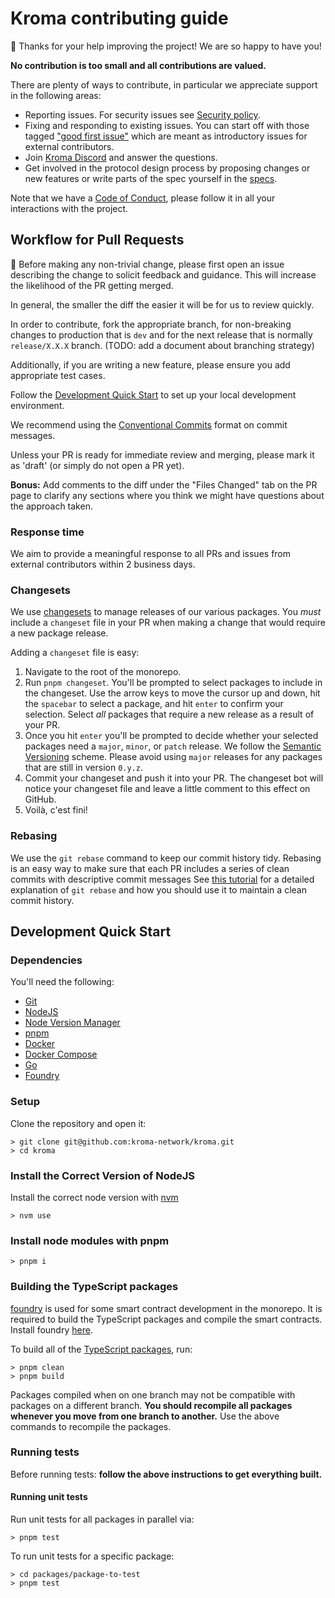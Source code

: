 # Kroma contributing guide

🎈 Thanks for your help improving the project! We are so happy to have you!

**No contribution is too small and all contributions are valued.**

There are plenty of ways to contribute, in particular we appreciate support in the following areas:

- Reporting issues. For security issues see
  [Security policy](https://github.com/kroma-network/.github/blob/main/SECURITY.md).
- Fixing and responding to existing issues. You can start off with those tagged
  ["good first issue"](https://github.com/kroma-network/kroma/contribute)
  which are meant as introductory issues for external contributors.
- Join [Kroma Discord](https://discord.gg/kroma) and answer the questions.
- Get involved in the protocol design process by proposing changes or new features or write parts of the spec yourself
  in the [specs](./specs).

Note that we have a [Code of Conduct](https://github.com/kroma-network/.github/blob/main/CODE_OF_CONDUCT.md),
please follow it in all your interactions with the project.

## Workflow for Pull Requests

🚨 Before making any non-trivial change, please first open an issue describing the change to solicit feedback and
guidance. This will increase the likelihood of the PR getting merged.

In general, the smaller the diff the easier it will be for us to review quickly.

In order to contribute, fork the appropriate branch, for non-breaking changes to production that is `dev` and
for the next release that is normally `release/X.X.X` branch. (TODO: add a document about branching strategy)

Additionally, if you are writing a new feature, please ensure you add appropriate test cases.

Follow the [Development Quick Start](#development-quick-start) to set up your local development environment.

We recommend using the [Conventional Commits](https://www.conventionalcommits.org/en/v1.0.0/) format on commit messages.

Unless your PR is ready for immediate review and merging, please mark it as 'draft' (or simply do not open a PR yet).

**Bonus:** Add comments to the diff under the "Files Changed" tab on the PR page to clarify any sections where you think
we might have questions about the approach taken.

### Response time

We aim to provide a meaningful response to all PRs and issues from external contributors within 2 business days.

### Changesets

We use [changesets](https://github.com/atlassian/changesets) to manage releases of our various packages.
You *must* include a `changeset` file in your PR when making a change that would require a new package release.

Adding a `changeset` file is easy:

1. Navigate to the root of the monorepo.
2. Run `pnpm changeset`. You'll be prompted to select packages to include in the changeset. Use the arrow keys to move
  the cursor up and down, hit the `spacebar` to select a package, and hit `enter` to confirm your selection.
  Select *all* packages that require a new release as a result of your PR.
3. Once you hit `enter` you'll be prompted to decide whether your selected packages need a `major`, `minor`, or `patch`
  release. We follow the [Semantic Versioning](https://semver.org/) scheme. Please avoid using `major` releases for any
  packages that are still in version `0.y.z`.
4. Commit your changeset and push it into your PR. The changeset bot will notice your changeset file and leave a little
  comment to this effect on GitHub.
5. Voilà, c'est fini!

### Rebasing

We use the `git rebase` command to keep our commit history tidy.
Rebasing is an easy way to make sure that each PR includes a series of clean commits with descriptive commit messages
See [this tutorial](https://docs.gitlab.com/ee/topics/git/git_rebase.html) for a detailed explanation of `git rebase`
and how you should use it to maintain a clean commit history.

## Development Quick Start

### Dependencies

You'll need the following:

- [Git](https://git-scm.com/downloads)
- [NodeJS](https://nodejs.org/en/download/)
- [Node Version Manager](https://github.com/nvm-sh/nvm)
- [pnpm](https://pnpm.io/installation)
- [Docker](https://docs.docker.com/get-docker/)
- [Docker Compose](https://docs.docker.com/compose/install/)
- [Go](https://go.dev/dl/)
- [Foundry](https://getfoundry.sh)

### Setup

Clone the repository and open it:

```shell
> git clone git@github.com:kroma-network/kroma.git
> cd kroma
```

### Install the Correct Version of NodeJS

Install the correct node version with [nvm](https://github.com/nvm-sh/nvm)

```shell
> nvm use
```

### Install node modules with pnpm

```shell
> pnpm i
```

### Building the TypeScript packages

[foundry](https://github.com/foundry-rs/foundry) is used for some smart contract
development in the monorepo. It is required to build the TypeScript packages
and compile the smart contracts. Install foundry [here](https://getfoundry.sh/).

To build all of the [TypeScript packages](./packages), run:

```shell
> pnpm clean
> pnpm build
```

Packages compiled when on one branch may not be compatible with packages on a different branch.
**You should recompile all packages whenever you move from one branch to another.**
Use the above commands to recompile the packages.

### Running tests

Before running tests: **follow the above instructions to get everything built.**

#### Running unit tests

Run unit tests for all packages in parallel via:

```shell
> pnpm test
```

To run unit tests for a specific package:

```shell
> cd packages/package-to-test
> pnpm test
```
